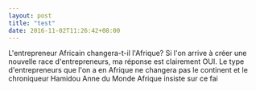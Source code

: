 ```yaml
---
layout: post
title: "test"
date: 2016-11-02T11:26:42+08:00
---
```

L'entrepreneur Africain changera-t-il l'Afrique? Si l'on arrive à créer une nouvelle race d'entrepreneurs, ma réponse est clairement OUI. Le type d'entrepreneurs que l'on a en Afrique ne changera pas le continent et le chroniqueur Hamidou Anne du Monde Afrique insiste sur ce fai
